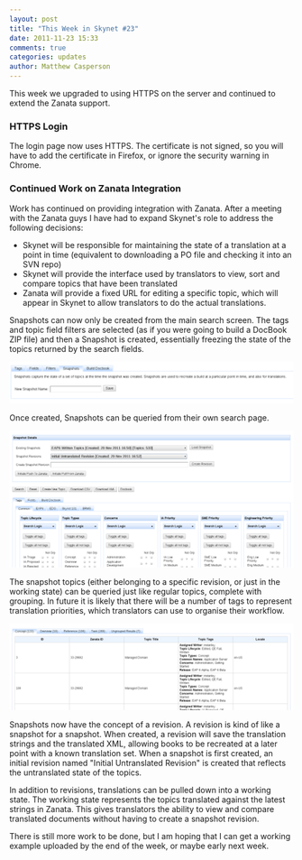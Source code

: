 ```yaml
---
layout: post
title: "This Week in Skynet #23"
date: 2011-11-23 15:33
comments: true
categories: updates  
author: Matthew Casperson
---
```


This week we upgraded to using HTTPS on the server and continued to extend the Zanata support.

<!-- MORE -->

### HTTPS Login

The login page now uses HTTPS. The certificate is not signed, so you will have to add the certificate in Firefox, or ignore the security warning in Chrome.

### Continued Work on Zanata Integration

Work has continued on providing integration with Zanata. After a meeting with the Zanata guys I have had to expand Skynet's role to address the following decisions:

* Skynet will be responsible for maintaining the state of a translation at a point in time (equivalent to downloading a PO file and checking it into an SVN repo)
* Skynet will provide the interface used by translators to view, sort and compare topics that have been translated
* Zanata will provide a fixed URL for editing a specific topic, which will appear in Skynet to allow translators to do the actual translations.

Snapshots can now only be created from the main search screen. The tags and topic field filters are selected (as if you were going to build a DocBook ZIP file) and then a Snapshot is created, essentially freezing the state of the topics returned by the search fields.

<img src="/images/uploads/Screenshot-at-2011-11-29-17-46-42.png" alt="Creating new snapshots from search" class="img-responsive img-thumbnail"> 


Once created, Snapshots can be queried from their own search page.

<img src="/images/uploads/Screenshot-at-2011-11-29-17-47-09.png" alt="Snapshots can be queried from their own search page" class="img-responsive img-thumbnail"> 


The snapshot topics (either belonging to a specific revision, or just in the working state) can be queried just like regular topics, complete with grouping. In future it is likely that there will be a number of tags to represent translation priorities, which translators can use to organise their workflow.

<img src="/images/uploads/Screenshot-at-2011-11-29-17-40-56.png" alt="Zanata IDs in Tags" class="img-responsive img-thumbnail"> 

Snapshots now have the concept of a revision. A revision is kind of like a snapshot for a snapshot. When created, a revision will save the translation strings and the translated XML, allowing books to be recreated at a later point with a known translation set. When a snapshot is first created, an initial revision named "Initial Untranslated Revision" is created that reflects the untranslated state of the topics.

In addition to revisions, translations can be pulled down into a working state. The working state represents the topics translated against the latest strings in Zanata. This gives translators the ability to view and compare translated documents without having to create a snapshot revision.

There is still more work to be done, but I am hoping that I can get a working example uploaded by the end of the week, or maybe early next week.

